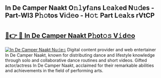 ## In De Camper Naakt O𝚗𝚕yf𝚊ns L𝚎a𝚔ed N𝚞𝚍es - Part-WI3 P𝚑𝚘tos Vi𝚍𝚎o - H𝚘𝚝 Part L𝚎a𝚔s rVtCP

# <h2><a href="http://kf9nf4g.oniu.top/?m=In+De+Camper+Naakt">🔗👉 🔴 In De Camper Naakt P𝚑ot𝚘𝚜 V𝚒d𝚎o</a></h2>

[![In De Camper Naakt Nu𝚍e𝚜](https://i.imgur.com/0qMVB7G.gif)](http://kf9nf4g.oniu.top/?m=In+De+Camper+Naakt)
Digital content provider and web entertainer In De Camper Naakt, known for distributing dance and lifestyle knowledge through solo and collaborative dance routines and short videos. Gifted actor/actress In De Camper Naakt, acclaimed for their remarkable abilities and achievements in the field of performing arts.  
